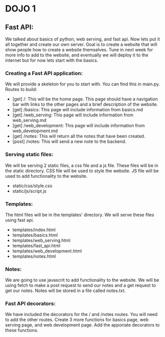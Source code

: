 # DOJO 1

## Fast API:
We talked about basics of python, web serving, and fast api. Now lets put it all together and create our own server.
Goal is to create a website that will show people how to create a website themselves. Tune in next week for more info
to add to the website, and eventually we will deploy it to the internet but for now lets start with the basics. 
### Creating a Fast API application:
We will provide a skeleton for you to start with. You can find this in main.py. Routes to build:
* [get] /: This will be the home page. This page should have a navigation bar with links to the other pages and a brief description of the website.
* [get] /basics: This page will include information from basics.md
* [get] /web_serving: This page will include information from web_serving.md
* [get] /web_development: This page will include information from web_development.md
* [get] /notes: This will return all the notes that have been created.
* [post] /notes: This will send a new note to the backend.

### Serving static files:
We will be serving 2 static files, a css file and a js file. These files will be in the static directory. 
CSS file will be used to style the website. JS file will be used to add functionality to the website.
* static/css/style.css
* static/js/script.js

### Templates:
The html files will be in the templates' directory. We will serve these files using fast api.
* templates/index.html
* templates/basics.html
* templates/web_serving.html
* templates/fast_api.html
* templates/web_development.html
* templates/notes.html

### Notes:
We are going to use javascrit to add functionality to the website. We will be using fetch to make a post request to send
our notes and a get request to get our notes. Notes will be stored in a file called notes.txt.


### Fast API decorators:
We have included the decorators for the / and /notes routes. You will need to add the other routes. Create 3 more functions
for basics page, web serving page, and web development page. Add the apporiate decorators to these functions. 

